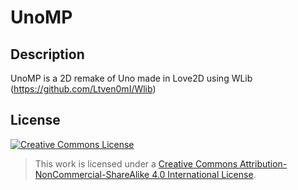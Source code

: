 # UnoMP

## Description
UnoMP is a 2D remake of Uno made in Love2D using WLib (https://github.com/Ltven0mI/Wlib)


## License
[![Creative Commons License](https://i.creativecommons.org/l/by-nc-sa/4.0/88x31.png)](http://creativecommons.org/licenses/by-nc-sa/4.0/)  
>This work is licensed under a [Creative Commons Attribution-NonCommercial-ShareAlike 4.0 International License](http://creativecommons.org/licenses/by-nc-sa/4.0/).